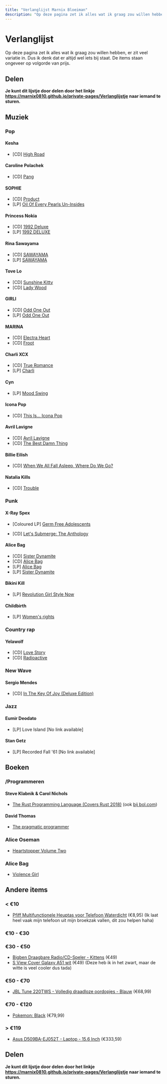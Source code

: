 ```yaml
---
title: "Verlanglijst Marnix Bloeiman"
description: "Op deze pagina zet ik alles wat ik graag zou willen hebben, er zit veel variatie in. Dus ik denk dat er altijd wel iets bij staat."
---
```


# Verlanglijst

Op deze pagina zet ik alles wat ik graag zou willen hebben, er zit veel variatie in. Dus ik denk dat er altijd wel iets bij staat. De items staan ongeveer op volgorde van prijs.

## Delen

**Je kunt dit lijstje door delen door het linkje <https://marnix0810.github.io/private-pages/Verlanglijstje> naar iemand te sturen.**

## Muziek

### Pop

#### Kesha

- [CD] [High Road](https://www.bol.com/nl/p/high-road/9200000123269521/)

#### Caroline  Polachek

- [CD] [Pang](https://www.bol.com/nl/p/pang/9200000124600986/)

#### SOPHIE
- [CD] [Product](https://www.bol.com/nl/p/product/9200000050229368?referrer=socialshare_pdp_androidapp)
- [LP] [Oil Of Every Pearls Un-Insides](https://www.bol.com/nl/p/oil-of-every-pearls-un-insides/9200000098903691)


#### Princess Nokia
-  [CD] [1992 Deluxe](https://www.bol.com/nl/p/1992-deluxe/9200000083326896/)
- [LP] [1992 DELUXE](https://www.bol.com/nl/p/1992-deluxe/9200000082884853/)

#### Rina Sawayama

- [CD] [SAWAYAMA](https://www.bol.com/nl/p/sawayama/9200000132146049/?bltgh=nToCMfYxw-w-eSxujFhCWw.1_4.5.ProductTitle)
- [LP] [SAWAYAMA](https://www.bol.com/nl/p/sawayama/9200000132146367/?s2a=#productTitle)

#### Tove Lo

-  [CD] [Sunshine Kitty](https://www.bol.com/nl/p/sunshine-kitty/9200000118029348/)
-  [CD] [Lady Wood](https://www.bol.com/nl/p/lady-wood/9200000064047167/)

#### GIRLI
- [CD] [Odd One Out](https://www.bol.com/nl/p/odd-one-out/9200000105966536/)
- [LP] [Odd One Out](https://www.bol.com/nl/p/odd-one-out/9200000105379398/)


#### MARINA
-  [CD] [Electra Heart](https://www.bol.com/nl/p/electra-heart/1000004012178824/)
-  [CD] [Froot](https://www.bol.com/nl/p/froot/9200000039710851/)

#### Charli XCX
-  [CD] [True Romance](https://www.bol.com/nl/p/true-romance/1000004013652145/)
- [LP] [Charli](https://www.bol.com/nl/p/charli/9200000114388684/)

#### Cyn
- [LP] [Mood Swing](https://shop.cynsings.com/products/662130-MOOD-SWING)

#### Icona Pop
-  [CD] [This Is... Icona Pop](https://www.bol.com/nl/p/this-is-icona-pop/9200000019503828/)

#### Avril Lavigne
-  [CD] [Avril Lavigne](https://www.bol.com/nl/p/avril-lavigne/9200000020343531/)
-  [CD] [The Best Damn Thing](https://www.bol.com/nl/p/the-best-damn-thing/1000004004997198/)

#### Billie Eilish
-  [CD] [When We All Fall Asleep, Where Do We Go?](https://www.bol.com/nl/p/when-we-all-fall-asleep-where-do-we-go/9200000105489972/)

####  Natalia Kills
-  [CD] [Trouble](https://www.bol.com/nl/p/trouble/9200000018353195/)

### Punk

#### X-Ray Spex
- [Coloured LP] [Germ Free Adolescents](https://www.bol.com/nl/p/germfree/9200000095110232?referrer=socialshare_pdp_androidapp)

-  [CD] [Let's Submerge: The Anthology](https://www.bol.com/nl/p/lets-submerge-anthology/1000004004431951/)

#### Alice Bag
- [CD] [Sister Dynamite](https://www.bol.com/nl/p/sister-dynamite/9200000131898362/)
- [CD] [Alice Bag](https://www.bol.com/nl/p/alice-bag/9200000058629933/)
- [LP] [Alice Bag](https://www.bol.com/nl/p/alice-bag/9200000058629859/)
- [LP] [Sister Dynamite](https://www.bol.com/nl/p/sister-dynamite/9200000131898356/)

#### Bikini Kill
- [LP] [Revolution Girl Style Now](https://www.bol.com/nl/p/revolution-girl-style-now/9200000047714384?referrer=socialshare_pdp_androidapp)

#### Childbirth
- [LP] [Women's rights](https://www.bol.com/nl/p/women-s-rights/9200000047595662?referrer=socialshare_pdp_androidapp) 

### Country rap
#### Yelawolf
-  [CD] [Love Story](https://www.bol.com/nl/p/love-story/9200000040879275/)
-  [CD] [Radioactive](https://www.bol.com/nl/p/radioactive/1000004011742793/)


### New Wave

#### Sergio Mendes

- [CD] [In The Key Of Joy (Deluxe Edition)](https://www.bol.com/nl/p/in-the-key-of-joy/9200000125134769/?bltgh=nTlWlaYd-SfCdnGHU-hK-Q.1_4.12.ProductTitle)

### Jazz

#### Eumir Deodato
- [LP] Love Island [No link available]

#### Stan Getz
- [LP] Recorded Fall '61 [No link available]

## Boeken
### /Programmeren
#### Steve Klabnik & Carol Nichols
- [The Rust Programming Language (Covers Rust 2018)](https://nostarch.com/Rust2018) (ook [bij bol.com](https://www.bol.com/nl/p/the-rust-programming-language/9200000113128836/?bltgh=k578gPhdltNsLZKOvNtMsQ.1_4.6.ProductTitle))
#### David Thomas
- [The pragmatic programmer](https://www.bol.com/nl/p/the-pragmatic-programmer/9200000110185055/?referrer=socialshare_pdp_www)
### Alice Oseman
-  [Heartstopper Volume Two](https://www.bol.com/nl/p/heartstopper-volume-two/9200000104700117/)

### Alice Bag
-  [Violence Girl ](https://www.bol.com/nl/p/violence-girl/1001004011408348/)




## Andere items
### < €10
- [Pfiff Multifunctionele Heuptas voor Telefoon Waterdicht](https://www.agradi.nl/pfiff-multifunctionele-heuptas-voor-telefoon-waterdicht.htm) (€8,95) (Ik laat heel vaak mijn telefoon uit mijn broekzak vallen, dit zou helpen haha)

### €10 - €30

### €30 - €50
-  [Bigben Draagbare Radio/CD-Speler - Kittens](https://www.bol.com/nl/p/bigben-draagbare-radio-cd-speler-kittens/9200000080008004/) (€49)
- [S View Cover Galaxy A51 wit](https://www.coolblue.nl/product/854462/samsung-galaxy-a51-s-view-book-case-wit.html) (€49) (Deze heb ik in het zwart, maar de witte is veel cooler dus tada)
### €50 - €70
- [JBL Tune 220TWS - Volledig draadloze oordopjes - Blauw](https://www.bol.com/nl/p/jbl-tune-220tws-volledig-draadloze-oordopjes-blauw/9200000121983802/?referrer=socialshare_pdp_www) (€68,99)

### €70 - €120
-  [Pokemon: Black](https://www.bol.com/nl/p/pokemon-black/1004004011106952/) (€79,99)
### > €119
<!-- -  [Teufel Real Blue NC](https://www.teufelaudio.nl/koptelefoons/real-blue-nc-p16586.html?partner_id=media-nl.qr.reshift.realkoptelefoon) (€ 229,99) -->
-  [Asus D509BA-EJ052T - Laptop - 15.6 Inch](https://www.bol.com/nl/p/asus-d509ba-ej052t-laptop-15-6-inch/9200000125655210/?s2a=#product_specifications) (€333,59)

## Delen

**Je kunt dit lijstje door delen door het linkje <https://marnix0810.github.io/private-pages/Verlanglijstje> naar iemand te sturen.**
